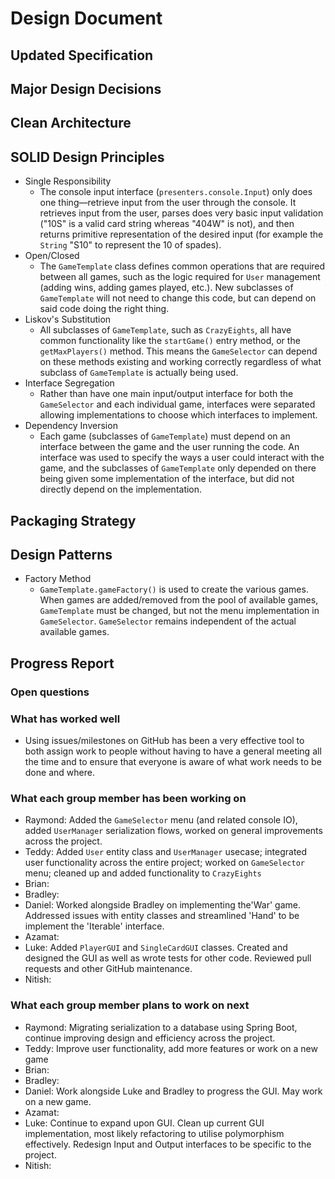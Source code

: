 # Design Document

## Updated Specification


## Major Design Decisions


## Clean Architecture

## SOLID Design Principles

* Single Responsibility
  * The console input interface (`presenters.console.Input`) only does one thing&mdash;retrieve input from the user through the console. It retrieves input from the user, parses does very basic input validation ("10S" is a valid card string whereas "404W" is not), and then returns primitive representation of the desired input (for example the `String` "S10" to represent the 10 of spades).
* Open/Closed
  * The `GameTemplate` class defines common operations that are required between all games, such as the logic required for `User` management (adding wins, adding games played, etc.). New subclasses of `GameTemplate` will not need to change this code, but can depend on said code doing the right thing.
* Liskov's Substitution
  * All subclasses of `GameTemplate`, such as `CrazyEights`, all have common functionality like the `startGame()` entry method, or the `getMaxPlayers()` method. This means the `GameSelector` can depend on these methods existing and working correctly regardless of what subclass of `GameTemplate` is actually being used.
* Interface Segregation
  * Rather than have one main input/output interface for both the `GameSelector` and each individual game, interfaces were separated allowing implementations to choose which interfaces to implement.
* Dependency Inversion
  * Each game (subclasses of `GameTemplate`) must depend on an interface between the game and the user running the code. An interface was used to specify the ways a user could interact with the game, and the subclasses of `GameTemplate` only depended on there being given some implementation of the interface, but did not directly depend on the implementation.

## Packaging Strategy

## Design Patterns

* Factory Method
  * `GameTemplate.gameFactory()` is used to create the various games. When games are added/removed from the pool of available games, `GameTemplate` must be changed, but not the menu implementation in `GameSelector`. `GameSelector` remains independent of the actual available games.


## Progress Report

### Open questions

### What has worked well
* Using issues/milestones on GitHub has been a very effective tool to both assign work to people without having to have a general meeting all the time and to ensure that everyone is aware of what work needs to be done and where.
### What each group member has been working on

* Raymond: Added the `GameSelector` menu (and related console IO), added `UserManager` serialization flows, worked on general improvements across the project.
* Teddy: Added `User` entity class and `UserManager` usecase; integrated user functionality across the entire project; worked on `GameSelector` menu; cleaned up and added functionality to `CrazyEights`
* Brian:
* Bradley:
* Daniel: Worked alongside Bradley on implementing the'War' game. Addressed issues with entity classes and streamlined 'Hand' to be implement the 'Iterable' interface. 
* Azamat:
* Luke: Added `PlayerGUI` and `SingleCardGUI` classes. Created and designed the GUI as well as wrote tests for other code. Reviewed pull requests and other GitHub maintenance.
* Nitish:

### What each group member plans to work on next
* Raymond: Migrating serialization to a database using Spring Boot, continue improving design and efficiency across the project.
* Teddy: Improve user functionality, add more features or work on a new game
* Brian:
* Bradley:
* Daniel: Work alongside Luke and Bradley to progress the GUI. May work on a new game. 
* Azamat:
* Luke: Continue to expand upon GUI. Clean up current GUI implementation, most likely refactoring to utilise polymorphism effectively. Redesign Input and Output interfaces to be specific to the project.
* Nitish:

